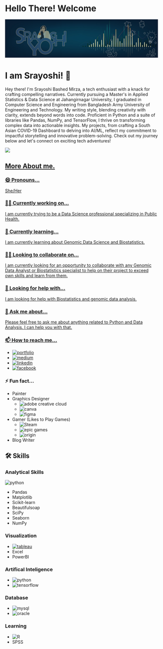 
# Hello There! Welcome

![Cover](1697389551039.jpg)

# I am Srayoshi! 👋

Hey there! I'm Srayoshi Bashed Mirza, a tech enthusiast with a knack for crafting compelling narratives. Currently pursuing a Master's in Applied Statistics & Data Science at Jahangirnagar University, I graduated in Computer Science and Engineering from Bangladesh Army University of Engineering and Technology. My writing style, blending creativity with clarity, extends beyond words into code. Proficient in Python and a suite of libraries like Pandas, NumPy, and TensorFlow, I thrive on transforming complex data into actionable insights. My projects, from crafting a South Asian COVID-19 Dashboard to delving into AI/ML, reflect my commitment to impactful storytelling and innovative problem-solving. Check out my journey below and let's connect on exciting tech adventures!

<div>
  <a href="https://github.com/Srayoshi-Mirza">
  <img height="180em" src="https://github-readme-stats.vercel.app/api/top-langs/?username=Sameera-Perera&layout=compact&langs_count=10&theme=radical&count_private=true&exclude_repo=frintter,kingburger"/>
<div>

  
## More About me.
### 😄 Pronouns...
She/Her
### 👩‍💻 Currently working on...
I am currently trying to be a Data Science professional specializing in Public Health.
### 🧠 Currently learning...
I am currently learning about Genomic Data Science and Biostatistics.
### 👯‍♀️ Looking to collaborate on...
I am currently looking for an opportunity to collaborate with any Genomic Data Analyst or Biostatistics specialist to help on their project to exceed own skills and learn from them.
### 🤔 Looking for help with...
I am looking for help with Biostatistics and genomic data analysis.
### 💬 Ask me about...
Please feel free to ask me about anything related to Python and Data Analysis. I can help you with that.
### 📫 How to reach me...
- [![portfolio](https://img.shields.io/badge/my_portfolio-000?style=for-the-badge&logo=ko-fi&logoColor=white)](https://srayoshi-mirza.github.io)
- [![medium](https://img.shields.io/badge/Medium-12100E?style=for-the-badge&logo=medium&logoColor=white)](https://medium.com/@srayoshimirza)
- [![linkedin](https://img.shields.io/badge/linkedin-0A66C2?style=for-the-badge&logo=linkedin&logoColor=white)](https://www.linkedin.com/in/srayoshi-mirza/)
- [![facebook](https://img.shields.io/badge/Facebook-1877F2?style=for-the-badge&logo=facebook&logoColor=white)](https://www.facebook.com/srayoshim/)
### ⚡️ Fun fact...
- Painter
- Graphics Designer
  - ![adobe creative cloud](https://img.shields.io/badge/Adobe%20Creative%20Cloud-DA1F26?style=for-the-badge&logo=Adobe%20Creative%20Cloud&logoColor=white)
  - ![canva](https://img.shields.io/badge/Canva-%2300C4CC.svg?&style=for-the-badge&logo=Canva&logoColor=white)
  - ![figma](https://img.shields.io/badge/Figma-F24E1E?style=for-the-badge&logo=figma&logoColor=white)
- Gamer (Likes to Play Games)
  - ![Steam](https://img.shields.io/badge/Steam-000000?style=for-the-badge&logo=steam&logoColor=white)
  - ![epic games](https://img.shields.io/badge/Epic%20Games-313131?style=for-the-badge&logo=Epic%20Games&logoColor=white)
  - ![origin](https://img.shields.io/badge/Origin-148EFF?style=for-the-badge&logo=origin&logoColor=white)
- Blog Writer
## 🛠 Skills
### Analytical Skills
![python](	https://img.shields.io/badge/Python-3776AB?style=for-the-badge&logo=python&logoColor=white)
- Pandas
- Matplotlib
- Scikit-learn
- Beautifulsoap
- SciPy
- Seaborn
- NumPy

### Visualization
- [![tableau](https://img.shields.io/badge/Tableau-E97627?style=for-the-badge&logo=Tableau&logoColor=white)](https://public.tableau.com/app/profile/srayoshi.mirza)
- Excel
- PowerBI

### Artifical Inteligence
- ![python](	https://img.shields.io/badge/Python-3776AB?style=for-the-badge&logo=python&logoColor=white)
- ![tensorflow](https://img.shields.io/badge/TensorFlow-FF6F00?style=for-the-badge&logo=tensorflow&logoColor=white)

### Database
- ![mysql](	https://img.shields.io/badge/MySQL-005C84?style=for-the-badge&logo=mysql&logoColor=white)
- ![oracle](https://img.shields.io/badge/Oracle-F80000?style=for-the-badge&logo=Oracle&logoColor=white)

### Learning
- ![R](https://img.shields.io/badge/R-276DC3?style=for-the-badge&logo=r&logoColor=white)
- SPSS


